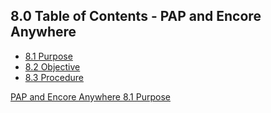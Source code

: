 ## 8.0 Table of Contents - PAP and Encore Anywhere

* [8.1 Purpose](:pages_path:/manuals/pap-encore-anywhere/8-01-purpose.md)
* [8.2 Objective](:pages_path:/manuals/pap-encore-anywhere/8-02-objective.md)
* [8.3 Procedure](:pages_path:/manuals/pap-encore-anywhere/8-03-procedure.md)


<div class="center">
<div class="btn-group">
  <a href=":pages_path:/manuals/pap-encore-anywhere" class="btn btn-default">
    <span class="glyphicon glyphicon-chevron-up"></span>
    PAP and Encore Anywhere
  </a>

  <a href=":pages_path:/manuals/pap-encore-anywhere/8-01-purpose.md" class="btn btn-success">
    8.1 Purpose
    <span class="glyphicon glyphicon-chevron-right"></span>
  </a>
</div>
</div>